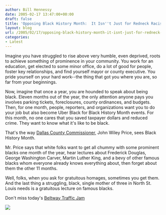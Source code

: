 ```yaml
---
author: Bill Hennessy
date: 2005-02-17 13:47:00+00:00
draft: false
title: 'Opposing Black History Month:  It Isn''t Just for Redneck Racists, Anymore'
layout: blog
url: /2005/02/17/opposing-black-history-month-it-isnt-just-for-redneck-racists-anymore/
categories:
- Latest
---
```


Imagine you have struggled to rise above very humble, even deprived, roots to achieve something of prominence in your community. You work for an education, get elected to some minor office, do a lot of good for people, foster key relationships, and find yourself mayor or county executive. You pride yourself on your hard work--the thing that got you where you are, so far from your beginnings.




Now, imagine that once a year, you are hounded to speak about being black. Eleven months out of the year, the only attention anyone pays you involves parking tickets, foreclosures, county ordinances, and budgets. Then, for one month, people, reporters, and organizations want you to do your job but also become Uber Black for Black History Month events. For this month, no one cares that you saved taxpayer dollars and reduced crime. They want to know what it's like to be black.




That's the way [Dallas County Commissioner](https://www.dailycamera.com/bdc/county_news/article/0,1713,BDC_2423_3544768,00.html), John Wiley Price, sees Black History Month.




Mr. Price says that white folks want to get all chummy with some prominent blacks one month of the year, hear lectures about Frederick Douglas, George Washington Carver, Martin Luther King, and a bevy of other famous blacks whom everyone already knows everything about, then forget about them the other 11 months.




Well, folks, when you ask for gratuitous homages, sometimes you get them. And the last thing a struggling, black, single mother of three in North St. Louis needs is a gratuitous lecture on famous blacks.




Don't miss today's [Beltway Traffic Jam](https://www.outsidethebeltway.com/archives/9303)

![](https://blog.billhennessy.com/aggbug.aspx?PostID=1115)

